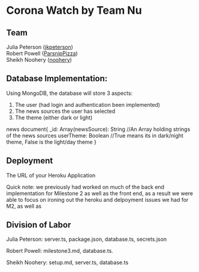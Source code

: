 # Corona Watch by Team Nu

## Team
Julia Peterson ([jkpeterson](https://github.com/jkpeterson))  
Robert Powell ([ParsnipPizza](https://github.com/ParsnipPizza))    
Sheikh Noohery ([noohery](https://github.com/noohery))    

## Database Implementation:
Using MongoDB, the database will store 3 aspects: 
1. The user (had login and authentication been implemented) 
2. The news sources the user has selected
3. The theme (either dark or light)

news document{
_id: <ObjectID1>
Array(newsSource): String //An Array holding strings of the news sources
userTheme: Boolean //True means its in dark/night theme, False is the light/day theme
}

## Deployment
The URL of your Heroku Application

Quick note: we previously had worked on much of the back end implementation for Milestone 2 as well as the front end, as a result we were able to focus on ironing out the heroku and delpoyment issues we had for M2, as well as  

## Division of Labor
Julia Peterson: server.ts, package.json, database.ts, secrets.json

Robert Powell: milestone3.md, database.ts.

Sheikh Noohery: setup.md, server.ts, database.ts 